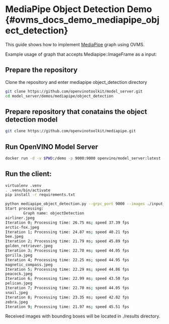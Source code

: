 # MediaPipe Object Detection Demo {#ovms_docs_demo_mediapipe_object_detection}

This guide shows how to implement [MediaPipe](../../../docs/mediapipe.md) graph using OVMS.

Example usage of graph that accepts Mediapipe::ImageFrame as a input:


## Prepare the repository

Clone the repository and enter mediapipe object_detection directory
```bash
git clone https://github.com/openvinotoolkit/model_server.git
cd model_server/demos/mediapipe/object_detection
```

## Prepare repository that conatains the object detection model

```bash
git clone https://github.com/openvinotoolkit/mediapipe.git
```

## Run OpenVINO Model Server
```bash
docker run -d -v $PWD:/demo -p 9000:9000 openvino/model_server:latest --config_path /demo/config.json --port 9000
```

## Run the client:
```bash
virtualenv .venv
. .venv/bin/activate
pip install -r requirements.txt

python mediapipe_object_detection.py --grpc_port 9000 --images ./input_images.txt
Start processing:
        Graph name: objectDetection
airliner.jpeg
Iteration 0; Processing time: 26.75 ms; speed 37.39 fps
arctic-fox.jpeg
Iteration 1; Processing time: 24.87 ms; speed 40.21 fps
bee.jpeg
Iteration 2; Processing time: 21.79 ms; speed 45.89 fps
golden_retriever.jpeg
Iteration 3; Processing time: 22.70 ms; speed 44.05 fps
gorilla.jpeg
Iteration 4; Processing time: 22.25 ms; speed 44.95 fps
magnetic_compass.jpeg
Iteration 5; Processing time: 22.29 ms; speed 44.86 fps
peacock.jpeg
Iteration 6; Processing time: 22.99 ms; speed 43.50 fps
pelican.jpeg
Iteration 7; Processing time: 22.70 ms; speed 44.05 fps
snail.jpeg
Iteration 8; Processing time: 23.35 ms; speed 42.82 fps
zebra.jpeg
Iteration 9; Processing time: 21.97 ms; speed 45.51 fps
```
Received images with bounding boxes will be located in ./results directory.